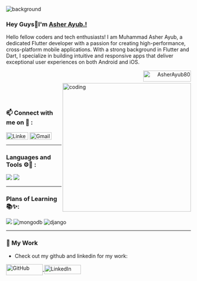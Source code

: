 ![background](https://github.com/musman-js/musman-js/assets/142093838/3aca18ca-3f5c-4f3a-a816-31fdb44367dc)

### Hey Guys👋I'm [Asher Ayub.!](https://github.com/AsherAyub80)
<p>Hello fellow coders and tech enthusiasts! I am Muhammad Asher Ayub, a dedicated Flutter developer with a passion for creating high-performance, cross-platform mobile applications. With a strong background in Flutter and Dart, I specialize in building intuitive and responsive apps that deliver exceptional user experiences on both Android and iOS.</p>
<br>

<p align="right"> <img src="https://visitcount.itsvg.in/api?id=AsherAyub80&icon=0&color=0)](https://visitcount.itsvg.in" alt="AsherAyub80" style="margin-top: -30px; margin-bottom: 20px;" width="130px" height="30px"/> </p>
<img src="https://user-images.githubusercontent.com/74038190/212749447-bfb7e725-6987-49d9-ae85-2015e3e7cc41.gif" alt="coding" width="350" align="right" class="coding-gif" style="margin-top: -30px; margin-bottom: 15px">



<br>

<h3 align="left">📫 Connect with me on 🔗 :</h3>
<p align="left">
    <a href="https://linkedin.com/in/asher-ayub-39b376245/" target="_blank"><img align="center" src="https://img.shields.io/badge/LinkedIn-%230077B5.svg?logo=linkedin&logoColor=white" height="20" width="60" alt="LinkedIn" /></a>
<a href="mailto:asherayub80@gmail.com" target="_blank">
    <img align="center" src="https://img.shields.io/badge/Gmail-D14836?style=for-the-badge&logo=gmail&logoColor=white" height="20" width="60" alt="Gmail" />
</a>
<hr>

<h3 align="left">Languages and Tools ⚙️🔧 :</h3>
<p align="left">
    <img src="https://skillicons.dev/icons?i=github,vscode" />
    <img src="https://skillicons.dev/icons?i=dart,flutter,firebase,androidstudio" />
</p>

<hr>

<h3 align="left">Plans of Learning 📚✨:</h3>
<p align="left">
    <img src="https://skillicons.dev/icons?i=nodejs,py" />
    <img src="https://skillicons.dev/icons?i=mongodb" alt="mongodb">
    <img src="https://skillicons.dev/icons?i=django" alt="django",>
</p>

<hr>

### 🎨 My Work
- Check out my github and linkedin for my work:

<a href="https://github.com/AsherAyub80" target="_blank">
    <img src="https://img.shields.io/badge/github-%23121011.svg?style=for-the-badge&logo=github&logoColor=white" height="30" width="100" alt="GitHub" style="vertical-align: middle;" />
</a>
<a href="https://linkedin.com/in/asherayub80/" target="_blank">
    <img src="https://img.shields.io/badge/LinkedIn-%230077B5.svg?logo=linkedin&logoColor=white" height="25" width="100" alt="LinkedIn" style="vertical-align: middle;" />
</a>

